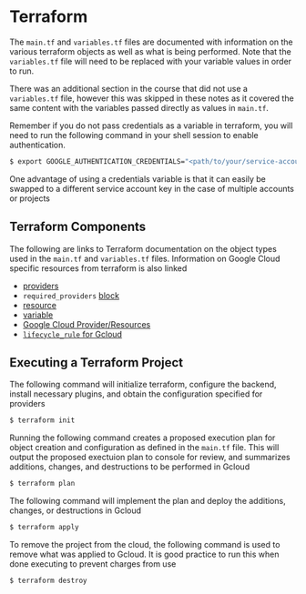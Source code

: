# Terraform

The `main.tf` and `variables.tf` files are documented with information on the various terraform objects as well as what is being performed. Note that the `variables.tf` file will need to be replaced with your variable values in order to run.

There was an additional section in the course that did not use a `variables.tf` file, however this was skipped in these notes as it covered the same content with the variables passed directly as values in `main.tf`.

Remember if you do not pass credentials as a variable in terraform, you will need to run the following command in your shell session to enable authentication. 
```bash
$ export GOOGLE_AUTHENTICATION_CREDENTIALS="<path/to/your/service-account-authkeys>.json"
```

One advantage of using a credentials variable is that it can easily be swapped to a different service account key in the case of multiple accounts or projects

## Terraform Components

The following are links to Terraform documentation on the object types used in the `main.tf` and `variables.tf` files. Information on Google Cloud specific resources from terraform is also linked
* [providers](https://developer.hashicorp.com/terraform/language/providers)
* `required_providers` [block](https://developer.hashicorp.com/terraform/language/providers/requirements)
* [resource](https://developer.hashicorp.com/terraform/language/resources/syntax)
* [variable](https://developer.hashicorp.com/terraform/language/values/variables)
* [Google Cloud Provider/Resources](https://registry.terraform.io/providers/hashicorp/google/latest/docs)
* [`lifecycle_rule` for Gcloud](https://cloud.google.com/storage/docs/lifecycle#configuration)

## Executing a Terraform Project

The following command will initialize terraform, configure the backend, install necessary plugins, and obtain the configuration specified for providers
```bash
$ terraform init
```

Running the following command creates a proposed execution plan for object creation and configuration as defined in the `main.tf` file. This will output the proposed exectuion plan to console for review, and summarizes additions, changes, and destructions to be performed in Gcloud
```bash
$ terraform plan
```

The following command will implement the plan and deploy the additions, changes, or destructions in Gcloud
```bash
$ terraform apply
```

To remove the project from the cloud, the following command is used to remove what was applied to Gcloud. It is good practice to run this when done executing to prevent charges from use
```bash
$ terraform destroy
```